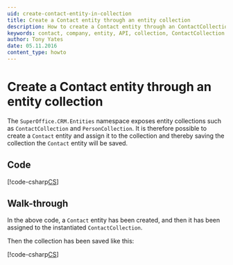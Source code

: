 ```yaml
---
uid: create-contact-entity-in-collection
title: Create a Contact entity through an entity collection
description: How to create a Contact entity through an ContactCollection entity collection.
keywords: contact, company, entity, API, collection, ContactCollection
author: Tony Yates
date: 05.11.2016
content_type: howto
---
```


# Create a Contact entity through an entity collection

The `SuperOffice.CRM.Entities` namespace exposes entity collections such as `ContactCollection` and `PersonCollection`. It is therefore possible to create a `Contact` entity and assign it to the collection and thereby saving the collection the `Contact` entity will be saved.

## Code

[!code-csharp[CS](includes/create-contact-entity-in-collection.cs)]

## Walk-through

In the above code, a `Contact` entity has been created, and then it has been assigned to the instantiated `ContactCollection`.

Then the collection has been saved like this:

[!code-csharp[CS](includes/create-contact-entity-in-collection.cs?range=35-36)]
